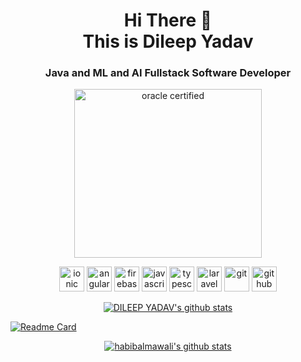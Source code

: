 <h1 align="center">
Hi There 👋 <br> 
This is Dileep Yadav
</h1>

<h3 align="center">
Java and ML and AI Fullstack Software Developer
</h3>

 <p align="center">
  <img src="https://d1jnx9ba8s6j9r.cloudfront.net/blog/wp-content/uploads/2018/01/2-2-768x685.png" alt="oracle certified" width="300" height="270"/>
  <!-- <img src="https://habib.al-mawali.com/wp-content/uploads/KTBase-Technologies.png" alt="ktbase" width="133" height="80"/> -->
 </p>

<p align="center">
  <img src="https://www.vectorlogo.zone/logos/ionicframework/ionicframework-icon.svg" alt="ionic" width="40" height="40"/>
  <img src="https://seeklogo.com/images/A/angular-logo-CF8B6B5B10-seeklogo.com.png" alt="angular" width="40" height="40"/>
  <img src="https://www.vectorlogo.zone/logos/firebase/firebase-icon.svg" alt="firebase" width="40" height="40"/>
  <img src="https://devicons.github.io/devicon/devicon.git/icons/javascript/javascript-original.svg" alt="javascript" width="40" height="40"/>  
  <img src="https://devicons.github.io/devicon/devicon.git/icons/typescript/typescript-original.svg" alt="typescript" width="40" height="40"/> 
  
  <img src="https://upload.vectorlogo.zone/logos/laravel/images/fd9bffa7-873e-4946-92bc-815ed69faeec.svg" alt="laravel" width="40" height="40"/>
  
  <img src="https://www.vectorlogo.zone/logos/git-scm/git-scm-icon.svg" alt="git" width="40" height="40"/> 
  <img src="https://www.vectorlogo.zone/logos/github/github-tile.svg" alt="github" width="40" height="40"/> 
 </p>
 

<p align="center">
  <a href="https://github.com/dileep66yadav">
    <img src="https://github-readme-stats.vercel.app/api?username=dileep66yadav&count_private=true&hide_border=true&show_icons=true &theme=flag-india " alt="DILEEP YADAV's github stats">
  </a>
</p>

 [![Readme Card](https://github-readme-stats.vercel.app/api/pin/?username=dileep66yadav&repo=github-readme-stats)](https://github.com/dileep66yadav/github-readme-stats)
<p align="center">

  <a href="[https://github.com/dileep66yadav](https://github.com/dileep66yadav)">
    <img src="https://github-readme-stats.vercel.app/api/top-langs/?username=DILEEP66YADAV&langs_count=8 &layout=compact&hide_border=true&show_icons=true&count_private=true" alt="habibalmawali's github stats">
  </a>
</p>

